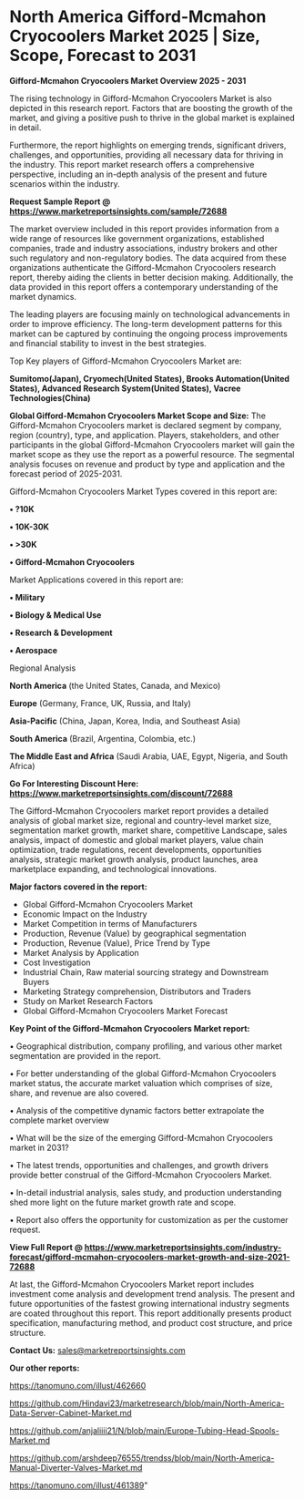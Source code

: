 # North America Gifford-Mcmahon Cryocoolers Market 2025 | Size, Scope, Forecast to 2031

<Strong> Gifford-Mcmahon Cryocoolers Market Overview 2025 - 2031</strong>

The rising technology in Gifford-Mcmahon Cryocoolers Market is also depicted in this research report. Factors that are boosting the growth of the market, and giving a positive push to thrive in the global market is explained in detail.

Furthermore, the report highlights on emerging trends, significant drivers, challenges, and opportunities, providing all necessary data for thriving in the industry. This report market research offers a comprehensive perspective, including an in-depth analysis of the present and future scenarios within the industry.

<strong>Request Sample Report @ <a href=https://www.marketreportsinsights.com/sample/72688>https://www.marketreportsinsights.com/sample/72688</a></strong>

The market overview included in this report provides information from a wide range of resources like government organizations, established companies, trade and industry associations, industry brokers and other such regulatory and non-regulatory bodies. The data acquired from these organizations authenticate the Gifford-Mcmahon Cryocoolers research report, thereby aiding the clients in better decision making. Additionally, the data provided in this report offers a contemporary understanding of the market dynamics.

The leading players are focusing mainly on technological advancements in order to improve efficiency. The long-term development patterns for this market can be captured by continuing the ongoing process improvements and financial stability to invest in the best strategies.

Top Key players of Gifford-Mcmahon Cryocoolers Market are:

<strong>Sumitomo(Japan), Cryomech(United States), Brooks Automation(United States), Advanced Research System(United States), Vacree Technologies(China)</strong>

<strong><b>Global Gifford-Mcmahon Cryocoolers Market Scope and Size:</b></strong>
The Gifford-Mcmahon Cryocoolers market is declared segment by company, region (country), type, and application. Players, stakeholders, and other participants in the global Gifford-Mcmahon Cryocoolers market will gain the market scope as they use the report as a powerful resource. The segmental analysis focuses on revenue and product by type and application and the forecast period of 2025-2031.

Gifford-Mcmahon Cryocoolers Market Types covered in this report are:

<strong>• ?10K

• 10K-30K

• >30K

• Gifford-Mcmahon Cryocoolers</strong>

Market Applications covered in this report are:

<strong>• Military

• Biology & Medical Use

• Research & Development

• Aerospace</strong> 

Regional Analysis

<strong>North America</strong> (the United States, Canada, and Mexico)

<strong>Europe</strong> (Germany, France, UK, Russia, and Italy)

<strong>Asia-Pacific</strong> (China, Japan, Korea, India, and Southeast Asia)

<strong>South America</strong> (Brazil, Argentina, Colombia, etc.)

<strong>The Middle East and Africa</strong> (Saudi Arabia, UAE, Egypt, Nigeria, and South Africa)

<strong>Go For Interesting Discount Here: <a href=https://www.marketreportsinsights.com/discount/72688>https://www.marketreportsinsights.com/discount/72688</a></strong>

The Gifford-Mcmahon Cryocoolers market report provides a detailed analysis of global market size, regional and country-level market size, segmentation market growth, market share, competitive Landscape, sales analysis, impact of domestic and global market players, value chain optimization, trade regulations, recent developments, opportunities analysis, strategic market growth analysis, product launches, area marketplace expanding, and technological innovations.

<strong><b>Major factors covered in the report:</b></strong>
<ul>
  <li>Global Gifford-Mcmahon Cryocoolers Market </li>
  <li>Economic Impact on the Industry</li>
  <li>Market Competition in terms of Manufacturers</li>
  <li>Production, Revenue (Value) by geographical segmentation</li>
  <li>Production, Revenue (Value), Price Trend by Type</li>
  <li>Market Analysis by Application</li>
  <li>Cost Investigation</li>
  <li>Industrial Chain, Raw material sourcing strategy and Downstream Buyers</li>
  <li>Marketing Strategy comprehension, Distributors and Traders</li>
  <li>Study on Market Research Factors</li>
  <li>Global Gifford-Mcmahon Cryocoolers Market Forecast</li>
</ul>

<strong><b>Key Point of the Gifford-Mcmahon Cryocoolers Market report:</b></strong>

• Geographical distribution, company profiling, and various other market segmentation are provided in the report.

• For better understanding of the global Gifford-Mcmahon Cryocoolers market status, the accurate market valuation which comprises of size, share, and revenue are also covered.

• Analysis of the competitive dynamic factors better extrapolate the complete market overview

• What will be the size of the emerging Gifford-Mcmahon Cryocoolers market in 2031?

• The latest trends, opportunities and challenges, and growth drivers provide better construal of the Gifford-Mcmahon Cryocoolers Market.

• In-detail industrial analysis, sales study, and production understanding shed more light on the future market growth rate and scope.

• Report also offers the opportunity for customization as per the customer request.

<strong><b>View Full Report @ <a href=https://www.marketreportsinsights.com/industry-forecast/gifford-mcmahon-cryocoolers-market-growth-and-size-2021-72688>https://www.marketreportsinsights.com/industry-forecast/gifford-mcmahon-cryocoolers-market-growth-and-size-2021-72688</a></b></strong>


At last, the Gifford-Mcmahon Cryocoolers Market report includes investment come analysis and development trend analysis. The present and future opportunities of the fastest growing international industry segments are coated throughout this report. This report additionally presents product specification, manufacturing method, and product cost structure, and price structure.

<strong>Contact Us:</strong>
sales@marketreportsinsights.com

<strong>Our other reports:</strong>

<a href=https://tanomuno.com/illust/462660>https://tanomuno.com/illust/462660</a>

<a href=https://github.com/Hindavi23/marketresearch/blob/main/North-America-Data-Server-Cabinet-Market.md>https://github.com/Hindavi23/marketresearch/blob/main/North-America-Data-Server-Cabinet-Market.md</a>

<a href=https://github.com/anjaliiii21/N/blob/main/Europe-Tubing-Head-Spools-Market.md>https://github.com/anjaliiii21/N/blob/main/Europe-Tubing-Head-Spools-Market.md</a>

<a href=https://github.com/arshdeep76555/trendss/blob/main/North-America-Manual-Diverter-Valves-Market.md>https://github.com/arshdeep76555/trendss/blob/main/North-America-Manual-Diverter-Valves-Market.md</a>

<a href=https://tanomuno.com/illust/461389>https://tanomuno.com/illust/461389</a>"
